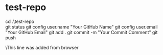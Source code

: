 # test-repo

cd .\test-repo\
git status
git config user.name "Your GitHub Name"
git config user.email "Your GitHub Email"
git add .
git commit -m "Your Commit Comment"
git push

\\This line was added from browser
